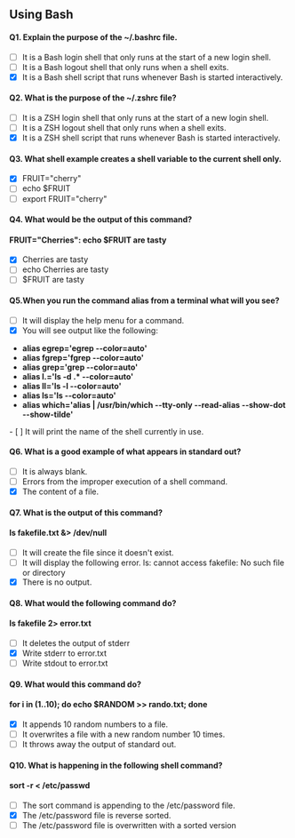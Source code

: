 ## Using Bash
#### Q1. Explain the purpose of the ~/.bashrc file.
- [ ] It is a Bash login shell that only runs at the start of a new login shell.
- [ ] It is a Bash logout shell that only runs when a shell exits.
- [x] It is a Bash shell script that runs whenever Bash is started interactively.
#### Q2. What is the purpose of the ~/.zshrc file?
- [ ] It is a ZSH login shell that only runs at the start of a new login shell.
- [ ] It is a ZSH logout shell that only runs when a shell exits.
- [x] It is a ZSH shell script that runs whenever Bash is started interactively.
#### Q3. What shell example creates a shell variable to the current shell only.
- [x] FRUIT="cherry"
- [ ] echo $FRUIT
- [ ] export FRUIT="cherry"
#### Q4. What would be the output of this command?
#### FRUIT="Cherries": echo $FRUIT are tasty
- [x] Cherries are tasty
- [ ] echo Cherries are tasty
- [ ] $FRUIT are tasty
#### Q5.When you run the command alias from a terminal what will you see?
- [ ] It will display the help menu for a command.
- [x] You will see output like the following:
<ul>
  <li><b>alias egrep='egrep --color=auto'</b></li>
  <li><b>alias fgrep='fgrep --color=auto'</b></li>
  <li><b>alias grep='grep --color=auto'</b></li>
  <li><b>alias l.='ls -d .* --color=auto'</b></li>
  <li><b>alias ll='ls -l --color=auto'</b></li>
  <li><b>alias ls='ls --color=auto'</b></li>
  <li><b>alias which='alias | /usr/bin/which --tty-only --read-alias --show-dot --show-tilde'</b></li>
</ul>
- [ ] It will print the name of the shell currently in use.

#### Q6. What is a good example of what appears in standard out?
- [ ] It is always blank.
- [ ] Errors from the improper execution of a shell command.
- [x] The content of a file.
#### Q7. What is the output of this command?
#### ls fakefile.txt &> /dev/null
- [ ] It will create the file since it doesn't exist.
- [ ] It will display the following error.
ls: cannot access fakefile: No such file or directory
- [x] There is no output.
#### Q8. What would the following command do?
#### ls fakefile 2> error.txt
- [ ] It deletes the output of stderr
- [x] Write stderr to error.txt
- [ ] Write stdout to error.txt
#### Q9. What would this command do?
#### for i in (1..10); do echo $RANDOM >> rando.txt; done
- [x] It appends 10 random numbers to a file.
- [ ] It overwrites a file with a new random number 10 times.
- [ ] It throws away the output of standard out.
#### Q10. What is happening in the following shell command?
#### sort -r < /etc/passwd
- [ ] The sort command is appending to the /etc/password file.
- [x] The /etc/password file is reverse sorted.
- [ ] The /etc/password file is overwritten with a sorted version
